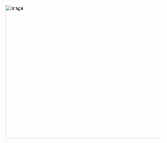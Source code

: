 <img width="1246" height="427" alt="image" src="https://github.com/user-attachments/assets/20e9aa22-e3e1-4e9f-8059-fdda3969c13d" />
